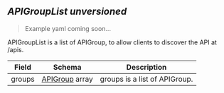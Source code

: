 ## *APIGroupList unversioned*

> Example yaml coming soon...



APIGroupList is a list of APIGroup, to allow clients to discover the API at /apis.



Field        | Schema     | Description
------------ | ---------- | -----------
groups | [APIGroup](#apigroup-unversioned) array | groups is a list of APIGroup.

